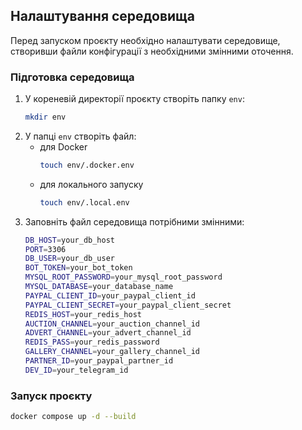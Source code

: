 ## Налаштування середовища

Перед запуском проєкту необхідно налаштувати середовище, створивши файли конфігурації з необхідними змінними оточення.

### Підготовка середовища

1. У кореневій директорії проєкту створіть папку `env`:
   ```bash
   mkdir env
2. У папці `env` створіть файл:
   - для Docker
      ```bash
      touch env/.docker.env
   - для локального запуску
       ```bash
      touch env/.local.env
       ```
3. Заповніть файл середовища потрібними змінними:
   ```bash
   DB_HOST=your_db_host
   PORT=3306
   DB_USER=your_db_user
   BOT_TOKEN=your_bot_token
   MYSQL_ROOT_PASSWORD=your_mysql_root_password
   MYSQL_DATABASE=your_database_name
   PAYPAL_CLIENT_ID=your_paypal_client_id
   PAYPAL_CLIENT_SECRET=your_paypal_client_secret
   REDIS_HOST=your_redis_host
   AUCTION_CHANNEL=your_auction_channel_id
   ADVERT_CHANNEL=your_advert_channel_id
   REDIS_PASS=your_redis_password
   GALLERY_CHANNEL=your_gallery_channel_id
   PARTNER_ID=your_paypal_partner_id
   DEV_ID=your_telegram_id

### Запуск проєкту
```bash
docker compose up -d --build
```